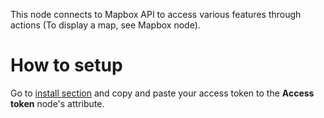 This node connects to Mapbox API to access various features through actions (To display a map, see Mapbox node).

# How to setup

Go to [install section](https://www.mapbox.com/install/) and copy and paste your access token to the **Access token** node's attribute.
